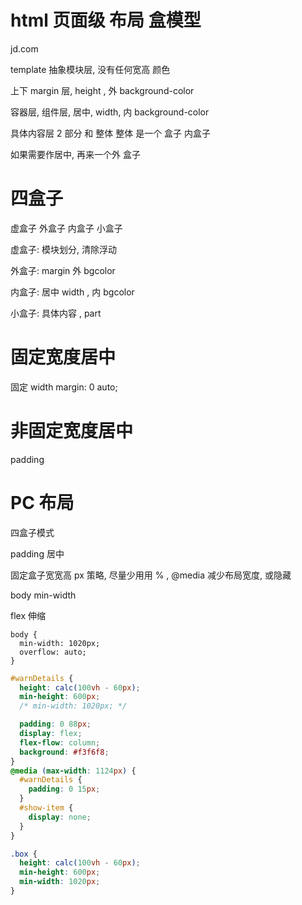# html 页面级 布局 盒模型

jd.com

template 抽象模块层, 没有任何宽高 颜色

上下 margin 层, height , 外 background-color

容器层, 组件层, 居中, width, 内 background-color

具体内容层
2
部分 和 整体
整体 是一个 盒子 内盒子

如果需要作居中, 再来一个外 盒子

# 四盒子

虚盒子 外盒子 内盒子 小盒子

虚盒子: 模块划分, 清除浮动

外盒子: margin 外 bgcolor

内盒子: 居中 width , 内 bgcolor

小盒子: 具体内容 , part

# 固定宽度居中

固定 width margin: 0 auto;

# 非固定宽度居中

padding

# PC 布局

四盒子模式

padding 居中

固定盒子宽宽高 px 策略, 尽量少用用 % , @media 减少布局宽度, 或隐藏

body min-width

flex 伸缩

```less 最小页面 1024*768
body {
  min-width: 1020px;
  overflow: auto;
}
```

```css
#warnDetails {
  height: calc(100vh - 60px);
  min-height: 600px;
  /* min-width: 1020px; */

  padding: 0 88px;
  display: flex;
  flex-flow: column;
  background: #f3f6f8;
}
@media (max-width: 1124px) {
  #warnDetails {
    padding: 0 15px;
  }
  #show-item {
    display: none;
  }
}
```

```css 最小宽高
.box {
  height: calc(100vh - 60px);
  min-height: 600px;
  min-width: 1020px;
}
```
